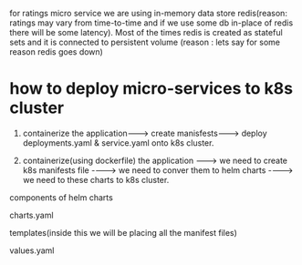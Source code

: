 for ratings micro service we are using in-memory data store redis(reason: ratings may vary from time-to-time and if we use some db in-place of redis there will be some latency).
Most of the times redis is created as stateful sets and it is connected to persistent  volume (reason : lets say for some reason redis goes down)

# how to deploy micro-services to k8s cluster

1. containerize the application---> create manisfests---> deploy deployments.yaml & service.yaml onto k8s cluster.

2. containerize(using dockerfile) the application ---> we need to create k8s manifests file ----> we need to conver them to helm charts ----> we need to these charts to k8s cluster.

components of helm charts 

charts.yaml

templates(inside this we will be placing all the manifest files)

values.yaml

